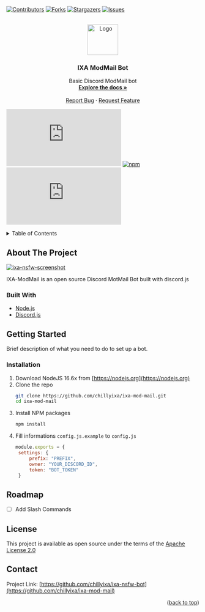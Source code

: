 <div id="top"></div>

[![Contributors][contributors-shield]][contributors-url]
[![Forks][forks-shield]][forks-url]
[![Stargazers][stars-shield]][stars-url]
[![Issues][issues-shield]][issues-url]



<!-- PROJECT LOGO -->
<br />
<div align="center">
  <a href="https://github.com/chillyixa/ixa-mod-mail">
    <img src="https://cdn.discordapp.com/attachments/882718113102192661/932026317925396560/IXA_Bot_Logo_.png" alt="Logo" width="80" height="80">
  </a>

<h3 align="center">IXA ModMail Bot</h3>

  <p align="center">
    Basic Discord ModMail bot
    <br />
    <a href="https://github.com/chillyixa/ixa-mod-mail"><strong>Explore the docs »</strong></a>
    <br />
    <br />
    <a href="https://github.com/chillyixa/ixa-mod-mail/issues">Report Bug</a>
    ·
    <a href="https://github.com/chillyixa/ixa-mod-mail/issues">Request Feature</a>
  </p>
</div>

[![node][node-shield]][issues-url]
[![npm][npm-shield]][issues-url]
[![djs][djs-shield]][issues-url]

<!-- TABLE OF CONTENTS -->
<details>
  <summary>Table of Contents</summary>
  <ol>
    <li>
      <a href="#about-the-project">About The Project</a>
      <ul>
        <li><a href="#built-with">Built With</a></li>
      </ul>
    </li>
    <li>
      <a href="#getting-started">Getting Started</a>
      <ul>
        <li><a href="#installation">Installation</a></li>
      </ul>
    </li>
    <li><a href="#roadmap">Roadmap</a></li>
    <li><a href="#license">License</a></li>
    <li><a href="#contact">Contact</a></li>
    <li><a href="#acknowledgments">Acknowledgments</a></li>
  </ol>
</details>



<!-- ABOUT THE PROJECT -->
## About The Project

[![ixa-nsfw-screenshot][product-screenshot]](https://github.com/chillyixa/ixa-mod-mail.git)

IXA-ModMail is an open source Discord MotMail Bot built with discord.js


### Built With

* [Node.js](https://nodejs.org/)
* [Discord.js](https://discord.js.org/)




<!-- GETTING STARTED -->
## Getting Started

Brief description of what you need to do to set up a bot.

### Installation

1. Download NodeJS 16.6x from [https://nodejs.org](https://nodejs.org)
2. Clone the repo
   ```sh
   git clone https://github.com/chillyixa/ixa-mod-mail.git
   cd ixa-mod-mail
   ```
3. Install NPM packages
   ```sh
   npm install
   ```
4. Fill informations `config.js.example` to `config.js`
   ```js
   module.exports = {
    settings: {
        prefix: "PREFIX",
        owner: "YOUR_DISCORD_ID",
        token: "BOT_TOKEN"
    }
   ```



<!-- ROADMAP -->
## Roadmap

- [ ] Add Slash Commands

<!-- See the [open issues](https://github.com/chillyixa/ixa-nsfw-bot/issues) for a full list of proposed features (and known issues). -->



<!-- LICENSE -->
## License

This project is available as open source under the terms of the <a href="https://github.com/chillyixa/ixa-mod-mail/blob/master/LICENSE">Apache License 2.0</a>

<!-- CONTACT -->
## Contact

Project Link: [https://github.com/chillyixa/ixa-nsfw-bot](https://github.com/chillyixa/ixa-mod-mail)

<p align="right">(<a href="#top">back to top</a>)</p>




<!-- MARKDOWN LINKS & IMAGES -->
<!-- https://www.markdownguide.org/basic-syntax/#reference-style-links -->
[contributors-shield]: https://img.shields.io/github/contributors/chillyixa/ixa-mod-mail.svg?style=for-the-badge
[contributors-url]: https://github.com/chillyixa/ixa-mod-mail/graphs/contributors
[forks-shield]: https://img.shields.io/github/forks/chillyixa/ixa-mod-mail.svg?style=for-the-badge
[forks-url]: https://github.com/chillyixa/ixa-mod-mail/network/members
[stars-shield]: https://img.shields.io/github/stars/chillyixa/ixa-mod-mail.svg?style=for-the-badge
[stars-url]: https://github.com/chillyixa/ixa-mod-mail/stargazers
[issues-shield]: https://img.shields.io/github/issues/chillyixa/ixa-mod-mail.svg?style=for-the-badge
[issues-url]: https://github.com/chillyixa/ixa-mod-mail/issues
[license-shield]: https://img.shields.io/github/license/chillyixa/ixa-mod-mail.svg?style=for-the-badge
[license-url]: https://github.com/chillyixa/ixa-mod-mailt/blob/master/LICENSE.txt
[linkedin-shield]: https://img.shields.io/badge/-LinkedIn-black.svg?style=for-the-badge&logo=linkedin&colorB=555
[linkedin-url]: https://linkedin.com/in/linkedin_username
[npm-shield]: https://img.shields.io/npm/v/npm?label=npm&logo=npm&logoColor=white&style=for-the-badge
[node-shield]: https://img.shields.io/node/v/discord.js?label=NodeJS&logo=node.js&logoColor=white&style=for-the-badge
[djs-shield]: https://img.shields.io/npm/v/discord.js?label=discord.js&logo=node.js&logoColor=white&style=for-the-badge
[product-screenshot]: https://cdn.discordapp.com/attachments/986833737734037524/986833991317454868/unknown.png?size=4096
